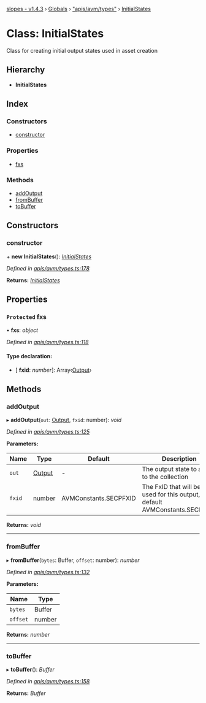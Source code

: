 [slopes - v1.4.3](../README.md) › [Globals](../globals.md) › ["apis/avm/types"](../modules/_apis_avm_types_.md) › [InitialStates](_apis_avm_types_.initialstates.md)

# Class: InitialStates

Class for creating initial output states used in asset creation

## Hierarchy

* **InitialStates**

## Index

### Constructors

* [constructor](_apis_avm_types_.initialstates.md#constructor)

### Properties

* [fxs](_apis_avm_types_.initialstates.md#protected-fxs)

### Methods

* [addOutput](_apis_avm_types_.initialstates.md#addoutput)
* [fromBuffer](_apis_avm_types_.initialstates.md#frombuffer)
* [toBuffer](_apis_avm_types_.initialstates.md#tobuffer)

## Constructors

###  constructor

\+ **new InitialStates**(): *[InitialStates](_apis_avm_types_.initialstates.md)*

*Defined in [apis/avm/types.ts:178](https://github.com/ava-labs/slopes/blob/709e172/src/apis/avm/types.ts#L178)*

**Returns:** *[InitialStates](_apis_avm_types_.initialstates.md)*

## Properties

### `Protected` fxs

• **fxs**: *object*

*Defined in [apis/avm/types.ts:118](https://github.com/ava-labs/slopes/blob/709e172/src/apis/avm/types.ts#L118)*

#### Type declaration:

* \[ **fxid**: *number*\]: Array‹[Output](_apis_avm_outputs_.output.md)›

## Methods

###  addOutput

▸ **addOutput**(`out`: [Output](_apis_avm_outputs_.output.md), `fxid`: number): *void*

*Defined in [apis/avm/types.ts:125](https://github.com/ava-labs/slopes/blob/709e172/src/apis/avm/types.ts#L125)*

**Parameters:**

Name | Type | Default | Description |
------ | ------ | ------ | ------ |
`out` | [Output](_apis_avm_outputs_.output.md) | - | The output state to add to the collection |
`fxid` | number |  AVMConstants.SECPFXID | The FxID that will be used for this output, default AVMConstants.SECPFXID  |

**Returns:** *void*

___

###  fromBuffer

▸ **fromBuffer**(`bytes`: Buffer, `offset`: number): *number*

*Defined in [apis/avm/types.ts:132](https://github.com/ava-labs/slopes/blob/709e172/src/apis/avm/types.ts#L132)*

**Parameters:**

Name | Type |
------ | ------ |
`bytes` | Buffer |
`offset` | number |

**Returns:** *number*

___

###  toBuffer

▸ **toBuffer**(): *Buffer*

*Defined in [apis/avm/types.ts:158](https://github.com/ava-labs/slopes/blob/709e172/src/apis/avm/types.ts#L158)*

**Returns:** *Buffer*
